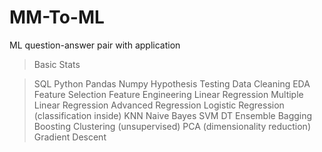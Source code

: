 # MM-To-ML
ML question-answer pair with application

> Basic Stats

> SQL
> Python
  > Pandas
  > Numpy
> Hypothesis Testing
> Data Cleaning
> EDA
> Feature Selection
> Feature Engineering
> Linear Regression
> Multiple Linear Regression
> Advanced Regression
> Logistic Regression (classification inside)
> KNN
> Naive Bayes
> SVM
> DT
> Ensemble
  > Bagging
  > Boosting
> Clustering (unsupervised)
> PCA (dimensionality reduction)
> Gradient Descent
